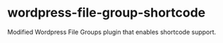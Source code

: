 wordpress-file-group-shortcode
==============================

Modified Wordpress File Groups plugin that enables shortcode support.
